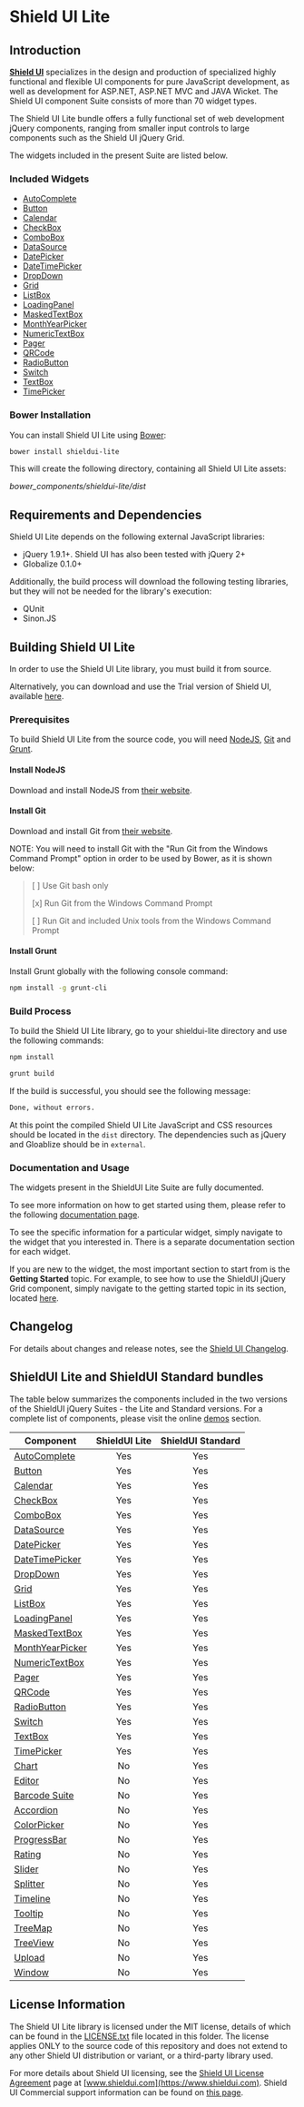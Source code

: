 # Shield UI Lite

## Introduction

[**Shield UI**](http://www.shieldui.com) specializes in the design and production of specialized highly functional and flexible UI components for pure JavaScript development, 
as well as development for ASP.NET, ASP.NET MVC and JAVA Wicket. The Shield UI component Suite consists of more than 70 widget types. 

The Shield UI Lite bundle offers a fully functional set of web development jQuery components, ranging from smaller input controls to large components such as the Shield UI jQuery Grid. 

The widgets included in the present Suite are listed below.

### Included Widgets

* [AutoComplete](https://demos.shieldui.com/web/autocomplete/basic-usage)
* [Button](https://demos.shieldui.com/web/button/basic-usage)
* [Calendar](https://demos.shieldui.com/web/calendar/basic-usage)
* [CheckBox](https://demos.shieldui.com/web/checkbox/basic-usage)
* [ComboBox](https://demos.shieldui.com/web/combobox/basic-usage)
* [DataSource](http://www.shieldui.com/documentation/datasource)
* [DatePicker](https://demos.shieldui.com/web/datepicker/basic-usage)
* [DateTimePicker](https://demos.shieldui.com/web/datetimepicker/api)
* [DropDown](https://demos.shieldui.com/web/dropdown/basic-usage)
* [Grid](https://demos.shieldui.com/web/grid-general/basic-usage)
* [ListBox](https://demos.shieldui.com/web/listbox/basic-usage)
* [LoadingPanel](https://demos.shieldui.com/web/loadingpanel/template)
* [MaskedTextBox](https://demos.shieldui.com/web/maskedtextbox/basic-usage)
* [MonthYearPicker](https://demos.shieldui.com/web/monthyearpicker/basic-usage)
* [NumericTextBox](https://demos.shieldui.com/web/numerictextbox/basic-usage)
* [Pager](https://demos.shieldui.com/web/pager/basic-usage)
* [QRCode](https://demos.shieldui.com/web/qrcode/basic-usage)
* [RadioButton](https://demos.shieldui.com/web/radiobutton/basic-usage)
* [Switch](https://demos.shieldui.com/web/switch/preferences)
* [TextBox](https://demos.shieldui.com/web/textbox/basic-usage)
* [TimePicker](https://demos.shieldui.com/web/timepicker/basic-usage)

### Bower Installation

You can install Shield UI Lite using [Bower](https://bower.io):

```bash
bower install shieldui-lite
```

This will create the following directory, containing all Shield UI Lite assets:

*bower_components/shieldui-lite/dist*

## Requirements and Dependencies

Shield UI Lite depends on the following external JavaScript libraries:

* jQuery 1.9.1+. Shield UI has also been tested with jQuery 2+
* Globalize 0.1.0+

Additionally, the build process will download the following testing libraries, but they will not be needed for the library's execution:

* QUnit
* Sinon.JS

## Building Shield UI Lite

In order to use the Shield UI Lite library, you must build it from source.

Alternatively, you can download and use the Trial version of Shield UI, available [here](https://www.shieldui.com/download).

### Prerequisites

To build Shield UI Lite from the source code, you will need [NodeJS](https://nodejs.org/), [Git](http://git-scm.com/) and [Grunt](http://gruntjs.com/).

#### Install NodeJS
Download and install NodeJS from [their website](https://nodejs.org/).

#### Install Git
Download and install Git from [their website](http://gruntjs.com/). 

NOTE: You will need to install Git with the "Run Git from the Windows Command Prompt" option in order to be used by Bower, as it is shown below:
> [ ] Use Git bash only
>
> [x] Run Git from the Windows Command Prompt
>
> [ ] Run Git and included Unix tools from the Windows Command Prompt

#### Install Grunt
Install Grunt globally with the following console command:

```bash
npm install -g grunt-cli
```

### Build Process

To build the Shield UI Lite library, go to your shieldui-lite directory and use the following commands:

```bash
npm install

grunt build
```

If the build is successful, you should see the following message:
```bash
Done, without errors.
```

At this point the compiled Shield UI Lite JavaScript and CSS resources should be located in the `dist` directory.
The dependencies such as jQuery and Gloablize should be in `external`.

### Documentation and Usage

The widgets present in the ShieldUI Lite Suite are fully documented. 

To see more information on how to get started using them, please refer to the following [documentation page](http://www.shieldui.com/documentation). 

To see the specific information for a particular widget, simply navigate to the widget that you interested in. There is a separate documentation section for each widget. 

If you are new to the widget, the most important section to start from is the **Getting Started** topic. For example, to see how to use the ShieldUI jQuery Grid component, simply navigate to the getting started topic in its section, located [here](http://www.shieldui.com/documentation/grid/javascript/getting.started). 

## Changelog

For details about changes and release notes, see the [Shield UI Changelog](http://www.shieldui.com/changelog).

## ShieldUI Lite and ShieldUI Standard bundles

The table below summarizes the components included in the two versions of the ShieldUI jQuery Suites - the Lite and Standard versions. For a complete list of components, please visit the online [demos]( https://demos.shieldui.com) section. 

| Component       | ShieldUI Lite | ShieldUI Standard |
|-----------------|:---------------:|:-------------:|
| [AutoComplete](https://demos.shieldui.com/web/autocomplete/basic-usage)    |      Yes      |      Yes     |
| [Button](https://demos.shieldui.com/web/button/basic-usage)          |      Yes      |      Yes     |
| [Calendar](https://demos.shieldui.com/web/calendar/basic-usage)        |      Yes      |      Yes     |
| [CheckBox](https://demos.shieldui.com/web/checkbox/basic-usage)        |      Yes      |      Yes     |
| [ComboBox](https://demos.shieldui.com/web/combobox/basic-usage)        |      Yes      |      Yes     |
| [DataSource](http://www.shieldui.com/documentation/datasource)      |      Yes      |      Yes     |
| [DatePicker](https://demos.shieldui.com/web/datepicker/basic-usage)      |      Yes      |      Yes     |
| [DateTimePicker](https://demos.shieldui.com/web/datetimepicker/api)  |      Yes      |      Yes     |
| [DropDown](https://demos.shieldui.com/web/dropdown/basic-usage)        |      Yes      |      Yes     |
| [Grid](https://demos.shieldui.com/web/grid-general/basic-usage)            |      Yes      |      Yes     |
| [ListBox](https://demos.shieldui.com/web/listbox/basic-usage)         |      Yes      |      Yes     |
| [LoadingPanel](https://demos.shieldui.com/web/loadingpanel/template)    |      Yes      |      Yes     |
| [MaskedTextBox](https://demos.shieldui.com/web/maskedtextbox/basic-usage)   |      Yes      |      Yes     |
| [MonthYearPicker](https://demos.shieldui.com/web/monthyearpicker/basic-usage) |      Yes      |      Yes     |
| [NumericTextBox](https://demos.shieldui.com/web/numerictextbox/basic-usage)  |      Yes      |      Yes     |
| [Pager](https://demos.shieldui.com/web/pager/basic-usage)           |      Yes      |      Yes     |
| [QRCode](https://demos.shieldui.com/web/qrcode/basic-usage)          |      Yes      |      Yes     |
| [RadioButton](https://demos.shieldui.com/web/radiobutton/basic-usage)     |      Yes      |      Yes     |
| [Switch](https://demos.shieldui.com/web/switch/preferences)          |      Yes      |      Yes     |
| [TextBox](https://demos.shieldui.com/web/textbox/basic-usage)         |      Yes      |      Yes     |
| [TimePicker](https://demos.shieldui.com/web/timepicker/basic-usage)      |      Yes      |      Yes     |
| [Chart](https://demos.shieldui.com/web/area-chart/axis-marker)           |       No      |      Yes     |
| [Editor](https://demos.shieldui.com/web/editor/basic-usage)           |       No      |      Yes     |
| [Barcode Suite](https://demos.shieldui.com/web/barcode/basic-usage)   |       No      |      Yes     |
| [Accordion](https://demos.shieldui.com/web/accordion/basic-usage)       |       No      |      Yes     |
| [ColorPicker](https://demos.shieldui.com/web/colorpicker/basic-usage)     |       No      |      Yes     |
| [ProgressBar](https://demos.shieldui.com/web/progressbar/basic-usage)    |       No      |      Yes     |
| [Rating](https://demos.shieldui.com/web/rating/evaluation)          |       No      |      Yes     |
| [Slider](https://demos.shieldui.com/web/slider/basic-usage)          |       No      |      Yes     |
| [Splitter](https://demos.shieldui.com/web/splitter/basic-usage)        |       No      |      Yes     |
| [Timeline](https://demos.shieldui.com/web/timeline/basic-usage)         |       No      |      Yes     |
| [Tooltip](https://demos.shieldui.com/web/tooltip/basic-usage)         |       No      |      Yes     |
| [TreeMap](https://demos.shieldui.com/web/treemap/basic-usage)         |       No      |      Yes     |
| [TreeView](https://demos.shieldui.com/web/treeview/basic-usage)         |       No      |      Yes     |
| [Upload](https://demos.shieldui.com/web/upload/basic-usage)         |       No      |      Yes     |
| [Window](https://demos.shieldui.com/web/window/basic-functionality)          |       No      |      Yes     |

## License Information

The Shield UI Lite library is licensed under the MIT license, details of which can be found in the [LICENSE.txt](LICENSE.txt) file located in this folder.
The license applies ONLY to the source code of this repository and does not extend to any other Shield UI distribution or variant, or a third-party library used. 

For more details about Shield UI licensing, see the [Shield UI License Agreement](https://www.shieldui.com/eula) page at [www.shieldui.com](https://www.shieldui.com).
Shield UI Commercial support information can be found on [this page](https://www.shieldui.com/support.options).
